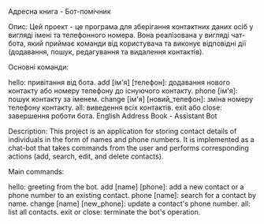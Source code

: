 Адресна книга - Бот-помічник

Опис:
Цей проект - це програма для зберігання контактних даних осіб у вигляді імені та телефонного номера. Вона реалізована у вигляді чат-бота, який приймає команди від користувача та виконує відповідні дії (додавання, пошук, редагування та видалення контактів).

Основні команди:

hello: привітання від бота.
add [ім'я] [телефон]: додавання нового контакту або номеру телефону до існуючого контакту.
phone [ім'я]: пошук контакту за іменем.
change [ім'я] [новий_телефон]: зміна номеру телефону контакту.
all: виведення всіх контактів.
exit або close: завершення роботи бота.
English
Address Book - Assistant Bot

Description:
This project is an application for storing contact details of individuals in the form of names and phone numbers. It is implemented as a chat-bot that takes commands from the user and performs corresponding actions (add, search, edit, and delete contacts).

Main commands:

hello: greeting from the bot.
add [name] [phone]: add a new contact or a phone number to an existing contact.
phone [name]: search for a contact by name.
change [name] [new_phone]: update a contact's phone number.
all: list all contacts.
exit or close: terminate the bot's operation.
